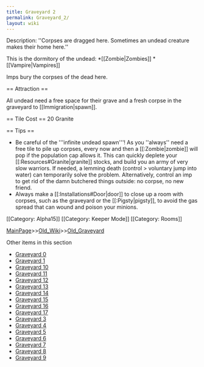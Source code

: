 ```yaml
---
title: Graveyard 2
permalink: Graveyard_2/
layout: wiki
---
```

Description: ''Corpses are dragged here. Sometimes an undead creature makes their home here.''

This is the dormitory of the undead:
*[[Zombie|Zombies]]
*[[Vampire|Vampires]]

Imps bury the corpses of the dead here.

== Attraction ==

All undead need a free space for their grave and a fresh corpse in the graveyard to [[Immigration|spawn]].

== Tile Cost ==
20 Granite

== Tips ==

* Be careful of the '''infinite undead spawn'''! As you ''always'' need a free tile to pile up corpses, every now and then a [[:Zombie|zombie]] will pop if the population cap allows it. This can quickly deplete your [[:Resources#Granite|granite]] stocks, and build you an army of very slow warriors. If needed, a lemming death (control &gt; voluntary jump into water) can temporarily solve the problem. Alternatively, control an imp to get rid of the damn butchered things outside: no corpse, no new friend.
* Always make a [[:Installations#Door|door]] to close up a room with corpses, such as the graveyard or the [[:Pigsty|pigsty]], to avoid the gas spread that can wound and poison your minions.

[[Category: Alpha15]]
[[Category: Keeper Mode]]
[[Category: Rooms]]

[MainPage](/keeperrl_wiki/ "wikilink")>>[Old_Wiki](/keeperrl_wiki/Old_Wiki "wikilink")>>[Old_Graveyard](/keeperrl_wiki/Old_Graveyard "wikilink")

Other items in this section
-    [Graveyard 0](/keeperrl_wiki/Graveyard_0 "wikilink")
-    [Graveyard 1](/keeperrl_wiki/Graveyard_1 "wikilink")
-    [Graveyard 10](/keeperrl_wiki/Graveyard_10 "wikilink")
-    [Graveyard 11](/keeperrl_wiki/Graveyard_11 "wikilink")
-    [Graveyard 12](/keeperrl_wiki/Graveyard_12 "wikilink")
-    [Graveyard 13](/keeperrl_wiki/Graveyard_13 "wikilink")
-    [Graveyard 14](/keeperrl_wiki/Graveyard_14 "wikilink")
-    [Graveyard 15](/keeperrl_wiki/Graveyard_15 "wikilink")
-    [Graveyard 16](/keeperrl_wiki/Graveyard_16 "wikilink")
-    [Graveyard 17](/keeperrl_wiki/Graveyard_17 "wikilink")
-    [Graveyard 3](/keeperrl_wiki/Graveyard_3 "wikilink")
-    [Graveyard 4](/keeperrl_wiki/Graveyard_4 "wikilink")
-    [Graveyard 5](/keeperrl_wiki/Graveyard_5 "wikilink")
-    [Graveyard 6](/keeperrl_wiki/Graveyard_6 "wikilink")
-    [Graveyard 7](/keeperrl_wiki/Graveyard_7 "wikilink")
-    [Graveyard 8](/keeperrl_wiki/Graveyard_8 "wikilink")
-    [Graveyard 9](/keeperrl_wiki/Graveyard_9 "wikilink")

